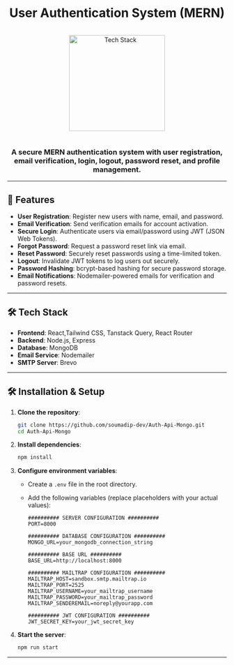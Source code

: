 <h1 align="center">
  <br>
  User Authentication System (MERN)
  <br>
</h1>

<div align="center">
  <a href="https://github.com/soumadip-dev">
    <img src="https://skillicons.dev/icons?i=react,tailwindcss,nodejs,express,mongodb,github" alt="Tech Stack" width="220" style="padding: 15px 0;">
  </a>
</div>

<h3 align="center">
  A secure MERN authentication system with user registration, email verification, login, logout, password reset, and profile management.
</h3>

---

## 🌟 Features

- **User Registration**: Register new users with name, email, and password.
- **Email Verification**: Send verification emails for account activation.
- **Secure Login**: Authenticate users via email/password using JWT (JSON Web Tokens).
- **Forgot Password**: Request a password reset link via email.
- **Reset Password**: Securely reset passwords using a time-limited token.
- **Logout**: Invalidate JWT tokens to log users out securely.
- **Password Hashing**: bcrypt-based hashing for secure password storage.
- **Email Notifications**: Nodemailer-powered emails for verification and password resets.

---

## 🛠️ Tech Stack

- **Frontend**: React,Tailwind CSS, Tanstack Query, React Router
- **Backend**: Node.js, Express
- **Database**: MongoDB
- **Email Service**: Nodemailer
- **SMTP Server**: Brevo

---

## 🛠️ Installation & Setup

1. **Clone the repository**:

   ```bash
   git clone https://github.com/soumadip-dev/Auth-Api-Mongo.git
   cd Auth-Api-Mongo
   ```

2. **Install dependencies**:

   ```bash
   npm install
   ```

3. **Configure environment variables**:

   - Create a `.env` file in the root directory.
   - Add the following variables (replace placeholders with your actual values):

     ```env
     ########## SERVER CONFIGURATION ##########
     PORT=8000

     ########## DATABASE CONFIGURATION ##########
     MONGO_URL=your_mongodb_connection_string

     ########## BASE URL ##########
     BASE_URL=http://localhost:8000

     ########## MAILTRAP CONFIGURATION ##########
     MAILTRAP_HOST=sandbox.smtp.mailtrap.io
     MAILTRAP_PORT=2525
     MAILTRAP_USERNAME=your_mailtrap_username
     MAILTRAP_PASSWORD=your_mailtrap_password
     MAILTRAP_SENDEREMAIL=noreply@yourapp.com

     ########## JWT CONFIGURATION ##########
     JWT_SECRET_KEY=your_jwt_secret_key
     ```

4. **Start the server**:
   ```bash
   npm run start
   ```

---
